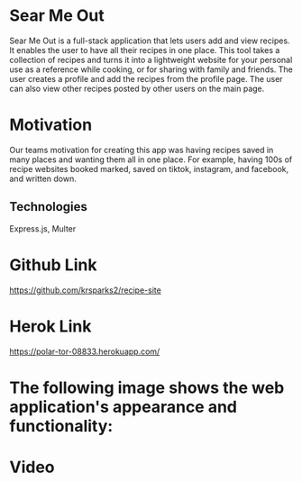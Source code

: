 # Sear Me Out
 Sear Me Out is a full-stack application that lets users add and view recipes. It enables the user to have all their recipes in one place. This tool takes a collection of recipes and turns it into a lightweight website for your personal use as a reference while cooking, or for sharing with family and friends. The user creates a profile and add the recipes from the profile page. The user can also view other recipes posted by other users on the main page. 

# Motivation
Our teams motivation for creating this app was having recipes saved in many places and wanting them all in one place. For example, having 100s of recipe websites booked marked, saved on tiktok, instagram, and facebook, and written down. 
 

## Technologies

Express.js, Multer


# Github Link

https://github.com/krsparks2/recipe-site

# Herok Link

https://polar-tor-08833.herokuapp.com/

# The following image shows the web application's appearance and functionality:



# Video


